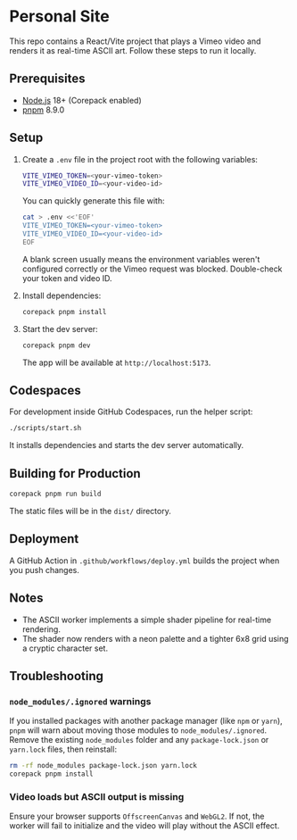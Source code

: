 # Personal Site

This repo contains a React/Vite project that plays a Vimeo video and renders it as real-time ASCII art. Follow these steps to run it locally.

## Prerequisites
- [Node.js](https://nodejs.org/) 18+ (Corepack enabled)
- [pnpm](https://pnpm.io/) 8.9.0

## Setup
1. Create a `.env` file in the project root with the following variables:

   ```bash
   VITE_VIMEO_TOKEN=<your-vimeo-token>
   VITE_VIMEO_VIDEO_ID=<your-video-id>
   ```

   You can quickly generate this file with:

   ```bash
   cat > .env <<'EOF'
   VITE_VIMEO_TOKEN=<your-vimeo-token>
   VITE_VIMEO_VIDEO_ID=<your-video-id>
   EOF
   ```

   A blank screen usually means the environment variables weren't configured
   correctly or the Vimeo request was blocked. Double-check your token and video
   ID.
2. Install dependencies:
   ```bash
   corepack pnpm install
   ```
3. Start the dev server:
   ```bash
   corepack pnpm dev
   ```
   The app will be available at `http://localhost:5173`.

## Codespaces
For development inside GitHub Codespaces, run the helper script:

```bash
./scripts/start.sh
```
It installs dependencies and starts the dev server automatically.

## Building for Production
```bash
corepack pnpm run build
```
The static files will be in the `dist/` directory.

## Deployment
A GitHub Action in `.github/workflows/deploy.yml` builds the project when you push changes.

## Notes
- The ASCII worker implements a simple shader pipeline for real-time rendering.
- The shader now renders with a neon palette and a tighter 6x8 grid using a cryptic character set.

## Troubleshooting

### `node_modules/.ignored` warnings

If you installed packages with another package manager (like `npm` or `yarn`),
`pnpm` will warn about moving those modules to `node_modules/.ignored`. Remove
the existing `node_modules` folder and any `package-lock.json` or `yarn.lock`
files, then reinstall:

```bash
rm -rf node_modules package-lock.json yarn.lock
corepack pnpm install
```

### Video loads but ASCII output is missing

Ensure your browser supports `OffscreenCanvas` and `WebGL2`. If not, the worker
will fail to initialize and the video will play without the ASCII effect.
